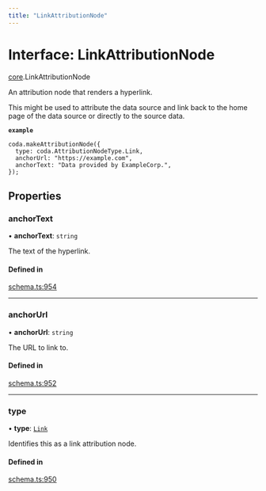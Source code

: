 ```yaml
---
title: "LinkAttributionNode"
---
```

# Interface: LinkAttributionNode

[core](../modules/core.md).LinkAttributionNode

An attribution node that renders a hyperlink.

This might be used to attribute the data source and link back to the home page
of the data source or directly to the source data.

**`example`**
```
coda.makeAttributionNode({
  type: coda.AttributionNodeType.Link,
  anchorUrl: "https://example.com",
  anchorText: "Data provided by ExampleCorp.",
});
```

## Properties

### anchorText

• **anchorText**: `string`

The text of the hyperlink.

#### Defined in

[schema.ts:954](https://github.com/coda/packs-sdk/blob/main/schema.ts#L954)

___

### anchorUrl

• **anchorUrl**: `string`

The URL to link to.

#### Defined in

[schema.ts:952](https://github.com/coda/packs-sdk/blob/main/schema.ts#L952)

___

### type

• **type**: [`Link`](../enums/core.AttributionNodeType.md#link)

Identifies this as a link attribution node.

#### Defined in

[schema.ts:950](https://github.com/coda/packs-sdk/blob/main/schema.ts#L950)
